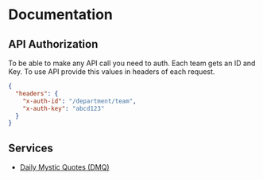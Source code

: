 # Documentation

## API Authorization

To be able to make any API call you need to auth.
Each team gets an ID and Key.
To use API provide this values in headers of each request.

```json
{
  "headers": {
    "x-auth-id": "/department/team",
    "x-auth-key": "abcd123"
  }
}
```

## Services

- [Daily Mystic Quotes (DMQ)](./dmq/README.md)
